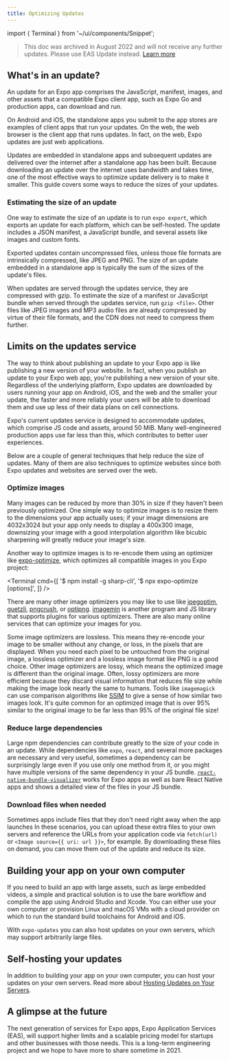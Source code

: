 ```yaml
---
title: Optimizing Updates
---
```


import { Terminal } from '~/ui/components/Snippet';

> This doc was archived in August 2022 and will not receive any further updates. Please use EAS Update instead. [Learn more](/eas-update/introduction)

## What's in an update?

An update for an Expo app comprises the JavaScript, manifest, images, and other assets that a compatible Expo client app, such as Expo Go and production apps, can download and run.

On Android and iOS, the standalone apps you submit to the app stores are examples of client apps that run your updates. On the web, the web browser is the client app that runs updates. In fact, on the web, Expo updates are just web applications.

Updates are embedded in standalone apps and subsequent updates are delivered over the internet after a standalone app has been built. Because downloading an update over the internet uses bandwidth and takes time, one of the most effective ways to optimize update delivery is to make it smaller. This guide covers some ways to reduce the sizes of your updates.

### Estimating the size of an update

One way to estimate the size of an update is to run `expo export`, which exports an update for each platform, which can be self-hosted. The update includes a JSON manifest, a JavaScript bundle, and several assets like images and custom fonts.

Exported updates contain uncompressed files, unless those file formats are intrinsically compressed, like JPEG and PNG. The size of an update embedded in a standalone app is typically the sum of the sizes of the update's files.

When updates are served through the updates service, they are compressed with gzip. To estimate the size of a manifest or JavaScript bundle when served through the updates service, run `gzip <file>`. Other files like JPEG images and MP3 audio files are already compressed by virtue of their file formats, and the CDN does not need to compress them further.

## Limits on the updates service

The way to think about publishing an update to your Expo app is like publishing a new version of your website. In fact, when you publish an update to your Expo web app, you're publishing a new version of your site. Regardless of the underlying platform, Expo updates are downloaded by users running your app on Android, iOS, and the web and the smaller your update, the faster and more reliably your users will be able to download them and use up less of their data plans on cell connections.

Expo's current updates service is designed to accommodate updates, which comprise JS code and assets, around 50 MiB. Many well-engineered production apps use far less than this, which contributes to better user experiences.

Below are a couple of general techniques that help reduce the size of updates. Many of them are also techniques to optimize websites since both Expo updates and websites are served over the web.

### Optimize images

Many images can be reduced by more than 30% in size if they haven't been previously optimized. One simple way to optimize images is to resize them to the dimensions your app actually uses; if your image dimensions are 4032x3024 but your app only needs to display a 400x300 image, downsizing your image with a good interpolation algorithm like bicubic sharpening will greatly reduce your image's size.

Another way to optimize images is to re-encode them using an optimizer like [expo-optimize](https://github.com/expo/expo-cli/tree/main/packages/expo-optimize#-welcome-to-expo-optimize), which optimizes all compatible images in you Expo project:

<Terminal cmd={[
'$ npm install -g sharp-cli',
'$ npx expo-optimize <project-directory> [options]',
]} />

There are many other image optimizers you may like to use like [jpegoptim](https://github.com/tjko/jpegoptim), [guetzli](https://github.com/google/guetzli), [pngcrush](https://pmt.sourceforge.io/pngcrush/), or [optipng](http://optipng.sourceforge.net/). [imagemin](https://github.com/imagemin/imagemin) is another program and JS library that supports plugins for various optimizers. There are also many online services that can optimize your images for you.

Some image optimizers are lossless. This means they re-encode your image to be smaller without any change, or loss, in the pixels that are displayed. When you need each pixel to be untouched from the original image, a lossless optimizer and a lossless image format like PNG is a good choice.
Other image optimizers are lossy, which means the optimized image is different than the original image. Often, lossy optimizers are more efficient because they discard visual information that reduces file size while making the image look nearly the same to humans. Tools like `imagemagick` can use comparison algorithms like [SSIM](https://en.wikipedia.org/wiki/Structural_similarity) to give a sense of how similar two images look. It's quite common for an optimized image that is over 95% similar to the original image to be far less than 95% of the original file size!

### Reduce large dependencies

Large npm dependencies can contribute greatly to the size of your code in an update. While dependencies like `expo`, `react`, and several more packages are necessary and very useful, sometimes a dependency can be surprisingly large even if you use only one method from it, or you might have multiple versions of the same dependency in your JS bundle. [`react-native-bundle-visualizer`](https://github.com/IjzerenHein/react-native-bundle-visualizer) works for Expo apps as well as bare React Native apps and shows a detailed view of the files in your JS bundle.

### Download files when needed

Sometimes apps include files that they don't need right away when the app launches In these scenarios, you can upload these extra files to your own servers and reference the URLs from your application code via `fetch(url)` or `<Image source={{ uri: url }}>`, for example. By downloading these files on demand, you can move them out of the update and reduce its size.

## Building your app on your own computer

If you need to build an app with large assets, such as large embedded videos, a simple and practical solution is to use the bare workflow and compile the app using Android Studio and Xcode. You can either use your own computer or provision Linux and macOS VMs with a cloud provider on which to run the standard build toolchains for Android and iOS.

With `expo-updates` you can also host updates on your own servers, which may support arbitrarily large files.

## Self-hosting your updates

In addition to building your app on your own computer, you can host your updates on your own servers. Read more about [Hosting Updates on Your Servers](/archive/classic-updates/hosting-your-app).

## A glimpse at the future

The next generation of services for Expo apps, Expo Application Services (EAS), will support higher limits and a scalable pricing model for startups and other businesses with those needs. This is a long-term engineering project and we hope to have more to share sometime in 2021.

